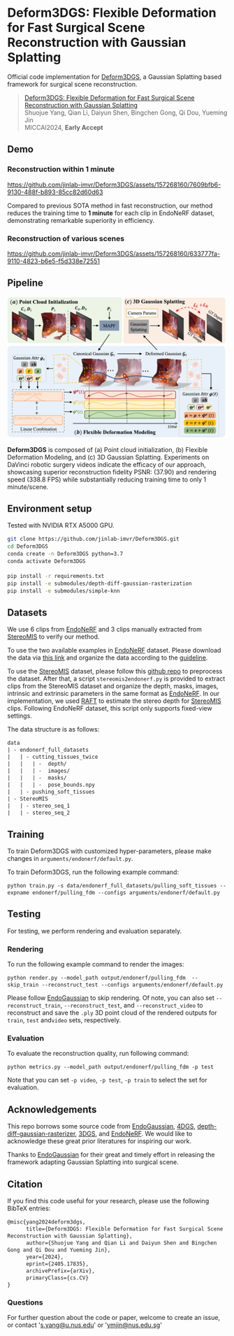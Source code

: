 # Deform3DGS: Flexible Deformation for Fast Surgical Scene Reconstruction with Gaussian Splatting

Official code implementation for [Deform3DGS](https://arxiv.org/abs/2405.17835), a Gaussian Splatting based framework for surgical scene reconstruction.

<!--### [Project Page]() -->

> [Deform3DGS: Flexible Deformation for Fast Surgical Scene Reconstruction with Gaussian Splatting](https://arxiv.org/abs/2405.17835)\
> Shuojue Yang, Qian Li, Daiyun Shen, Bingchen Gong, Qi Dou, Yueming Jin\
> MICCAI2024, **Early Accept**

## Demo

### Reconstruction within 1 minute

<!--https://github.com/jinlab-imvr/Deform3DGS/assets/157268160/d58deb50-36ce-4cde-9e65-e3ce8bb851dc-->

https://github.com/jinlab-imvr/Deform3DGS/assets/157268160/7609bfb6-9130-488f-b893-85cc82d60d63

Compared to previous SOTA method in fast reconstruction, our method reduces the training time to **1 minute** for each clip in EndoNeRF dataset, demonstrating remarkable superiority in efficiency.

### Reconstruction of various scenes

<!--<video width="320" height="240" controls>
  <source src="assets/demo_scene.mp4" type="video/mp4">
  Your browser does not support the video tag.
</video>-->

https://github.com/jinlab-imvr/Deform3DGS/assets/157268160/633777fa-9110-4823-b6e5-f5d338e72551

## Pipeline

<!--![](assets/overview.png)-->

<p align="center">
  <img src="assets/overview.png" width="700" />
</p>

**Deform3DGS** is composed of (a) Point cloud initialization, (b) Flexible Deformation Modeling, and (c) 3D Gaussian Splatting. Experiments on DaVinci robotic surgery videos indicate the efficacy of our approach, showcasing superior reconstruction fidelity PSNR: (37.90) and rendering speed (338.8 FPS) while substantially reducing training time to only 1 minute/scene.

<!--## Visual Results
<p align="center">
  <img src="assets/visual_results.png" width="700" />
</p>-->

## Environment setup

Tested with NVIDIA RTX A5000 GPU.

```bash
git clone https://github.com/jinlab-imvr/Deform3DGS.git
cd Deform3DGS
conda create -n Deform3DGS python=3.7 
conda activate Deform3DGS

pip install -r requirements.txt
pip install -e submodules/depth-diff-gaussian-rasterization
pip install -e submodules/simple-knn
```

## Datasets

We use 6 clips from [EndoNeRF](https://github.com/med-air/EndoNeRF) and 3 clips manually extracted from [StereoMIS](https://zenodo.org/records/7727692) to verify our method.

To use the two available examples in [EndoNeRF](https://github.com/med-air/EndoNeRF) dataset. Please download the data via [this link](https://forms.gle/1VAqDJTEgZduD6157) and organize the data according to the [guideline](https://github.com/med-air/EndoNeRF.git).

To use the [StereoMIS](https://zenodo.org/records/7727692) dataset, please follow this [github repo](https://github.com/aimi-lab/robust-pose-estimator) to preprocess the dataset. After that, a script `stereomis2endonerf.py` is provided to extract clips from the StereoMIS dataset and organize the depth, masks, images, intrinsic and extrinsic parameters in the same format as [EndoNeRF](https://github.com/med-air/EndoNeRF). In our implementation, we used [RAFT](https://github.com/princeton-vl/RAFT) to estimate the stereo depth for [StereoMIS](https://zenodo.org/records/7727692) clips. Following EndoNeRF dataset, this script only supports fixed-view settings.

 

The data structure is as follows:

```
data
| - endonerf_full_datasets
|   | - cutting_tissues_twice
|   |   | -  depth/
|   |   | -  images/
|   |   | -  masks/
|   |   | -  pose_bounds.npy 
|   | - pushing_soft_tissues
| - StereoMIS
|   | - stereo_seq_1
|   | - stereo_seq_2
```

## Training

To train Deform3DGS with customized hyper-parameters, please make changes in `arguments/endonerf/default.py`.

To train Deform3DGS, run the following example command:

```
python train.py -s data/endonerf_full_datasets/pulling_soft_tissues --expname endonerf/pulling_fdm --configs arguments/endonerf/default.py 
```

## Testing

For testing, we perform rendering and evaluation separately.

### Rendering

To run the following example command to render the images:

```
python render.py --model_path output/endonerf/pulling_fdm  --skip_train --reconstruct_test --configs arguments/endonerf/default.py
```

Please follow [EndoGaussian](https://github.com/yifliu3/EndoGaussian/tree/master) to skip rendering. Of note, you can also set `--reconstruct_train`, `--reconstruct_test`, and `--reconstruct_video` to reconstruct and save the `.ply` 3D point cloud of the rendered outputs for  `train`, `test` and`video` sets, respectively.

### Evaluation

To evaluate the reconstruction quality, run following command:

```
python metrics.py --model_path output/endonerf/pulling_fdm -p test
```

Note that you can set `-p video`, `-p test`, `-p train` to select the set for evaluation.

## Acknowledgements

This repo borrows some source code from [EndoGaussian](https://github.com/yifliu3/EndoGaussian/tree/master), [4DGS](https://github.com/hustvl/4DGaussians), [depth-diff-gaussian-rasterizer](https://github.com/ingra14m/depth-diff-gaussian-rasterization), [3DGS](https://github.com/graphdeco-inria/gaussian-splatting), and [EndoNeRF](https://github.com/med-air/EndoNeRF). We would like to acknowledge these great prior literatures for inspiring our work.

Thanks to [EndoGaussian](https://github.com/yifliu3/EndoGaussian/tree/master) for their great and timely effort in releasing the framework adapting Gaussian Splatting into surgical scene.

## Citation

If you find this code useful for your research, please use the following BibTeX entries:

```
@misc{yang2024deform3dgs,
      title={Deform3DGS: Flexible Deformation for Fast Surgical Scene Reconstruction with Gaussian Splatting}, 
      author={Shuojue Yang and Qian Li and Daiyun Shen and Bingchen Gong and Qi Dou and Yueming Jin},
      year={2024},
      eprint={2405.17835},
      archivePrefix={arXiv},
      primaryClass={cs.CV}
}

```

### Questions

For further question about the code or paper, welcome to create an issue, or contact 's.yang@u.nus.edu' or 'ymjin@nus.edu.sg'
